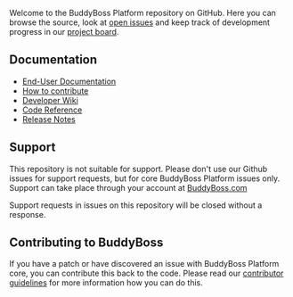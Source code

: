 Welcome to the BuddyBoss Platform repository on GitHub. Here you can browse the source, look at [open issues](https://github.com/buddyboss/buddyboss-platform/issues) and keep track of development progress in our [project board](https://github.com/buddyboss/buddyboss-platform/projects/1).

## Documentation

- [End-User Documentation](https://www.buddyboss.com/resources/docs/)
- [How to contribute](https://github.com/buddyboss/buddyboss-platform/blob/master/.github/CONTRIBUTING.md)
- [Developer Wiki](https://github.com/buddyboss/buddyboss-platform/wiki)
- [Code Reference](https://www.buddyboss.com/resources/reference/)
- [Release Notes](https://www.buddyboss.com/resources/buddyboss-platform-releases/)

## Support

This repository is not suitable for support. Please don't use our Github issues for support requests, but for core BuddyBoss Platform issues only. Support can take place through your account at [BuddyBoss.com](https://www.buddyboss.com/)

Support requests in issues on this repository will be closed without a response.

## Contributing to BuddyBoss

If you have a patch or have discovered an issue with BuddyBoss Platform core, you can contribute this back to the code. Please read our [contributor guidelines](https://github.com/buddyboss/buddyboss-platform/blob/master/.github/CONTRIBUTING.md) for more information how you can do this.
